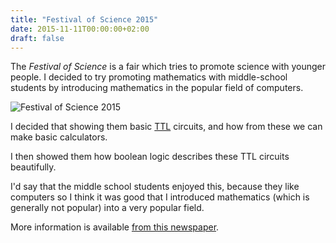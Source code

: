 ```yaml
---
title: "Festival of Science 2015"
date: 2015-11-11T00:00:00+02:00
draft: false
---
```


The _Festival of Science_ is a fair which tries to promote science with younger
people. I decided to try promoting mathematics with middle-school students by
introducing mathematics in the popular field of computers.

![Festival of Science 
2015](http://aggf.unibl.org/uploads/attachment/vest/1619/large_festival-nauke-2015.jpg)

I decided that showing them basic
[TTL](https://en.wikipedia.org/wiki/Transistor%E2%80%93transistor_logic)
circuits, and how from these we can make basic calculators.

I then showed them how boolean logic describes these TTL circuits beautifully.

I'd say that the middle school students enjoyed this, because they like
computers so I think it was good that I introduced mathematics (which is
generally not popular) into a very popular field.

More information is available [from this newspaper](https://www.nezavisne.com/nauka-tehnologija/nauka/U-Banjaluci-poceo-festival-nauke/335859).
